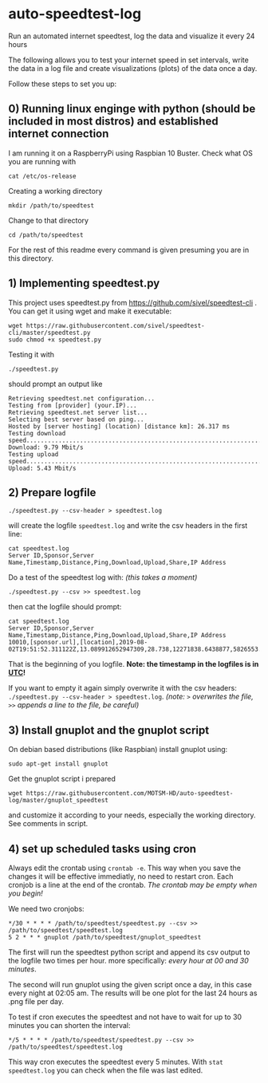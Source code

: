 # auto-speedtest-log
Run an automated internet speedtest, log the data and visualize it every 24 hours

The following allows you to test your internet speed in set intervals, write the data in a log file and create visualizations (plots) of the data once a day.

Follow these steps to set you up:

## 0) Running linux enginge with python (should be included in most distros) and established internet connection
I am running it on a RaspberryPi using Raspbian 10 Buster. Check what OS you are running with 
```
cat /etc/os-release
```
Creating a working directory
```
mkdir /path/to/speedtest
```
Change to that directory
```
cd /path/to/speedtest
```
For the rest of this readme every command is given presuming you are in this directory.

## 1) Implementing speedtest.py
This project uses speedtest.py from https://github.com/sivel/speedtest-cli . You can get it using wget and make it executable:
```
wget https://raw.githubusercontent.com/sivel/speedtest-cli/master/speedtest.py
sudo chmod +x speedtest.py
```
Testing it with 
```
./speedtest.py
```
should prompt an output like
```
Retrieving speedtest.net configuration...
Testing from [provider] (your.IP)...
Retrieving speedtest.net server list...
Selecting best server based on ping...
Hosted by [server hosting] (location) [distance km]: 26.317 ms
Testing download speed................................................................................
Download: 9.79 Mbit/s
Testing upload speed................................................................................................
Upload: 5.43 Mbit/s
```
## 2) Prepare logfile
```
./speedtest.py --csv-header > speedtest.log
```
will create the logfile `speedtest.log` and write the csv headers in the first line:
```
cat speedtest.log
Server ID,Sponsor,Server Name,Timestamp,Distance,Ping,Download,Upload,Share,IP Address
```
Do a test of the speedtest log with: _(this takes a moment)_
```
./speedtest.py --csv >> speedtest.log
```
then cat the logfile should prompt:
```
cat speedtest.log
Server ID,Sponsor,Server Name,Timestamp,Distance,Ping,Download,Upload,Share,IP Address
10010,[sponsor.url],[location],2019-08-02T19:51:52.311122Z,13.089912652947309,28.738,12271838.6438877,5826553.658862884,,IP.##.##.##
```
That is the beginning of you logfile. __Note: the timestamp in the logfiles is in [UTC](https://en.wikipedia.org/wiki/Coordinated_Universal_Time)!__

If you want to empty it again simply overwrite it with the csv headers: `./speedtest.py --csv-header > speedtest.log`. _(note: `>` overwrites the file, `>>` appends a line to the file, be careful)_
## 3) Install gnuplot and the gnuplot script
On debian based distributions (like Raspbian) install gnuplot using:
```
sudo apt-get install gnuplot
```
Get the gnuplot script i prepared 
```
wget https://raw.githubusercontent.com/MOTSM-HD/auto-speedtest-log/master/gnuplot_speedtest
```
and customize it according to your needs, especially the working directory. See comments in script.
## 4) set up scheduled tasks using cron
Always edit the crontab using `crontab -e`. This way when you save the changes it will be effective immediatly, no need to restart cron. Each cronjob is a line at the end of the crontab. _The crontab may be empty when you begin!_

We need two cronjobs:
```
*/30 * * * * /path/to/speedtest/speedtest.py --csv >> /path/to/speedtest/speedtest.log
5 2 * * * gnuplot /path/to/speedtest/gnuplot_speedtest
```
The first will run the speedtest python script and append its csv output to the logfile two times per hour. more specifically: *every hour at 00 and 30 minutes*.

The second will run gnuplot using the given script once a day, in this case every night at 02:05 am. The results will be one plot for the last 24 hours as .png file per day.

To test if cron executes the speedtest and not have to wait for up to 30 minutes you can shorten the interval:
```
*/5 * * * * /path/to/speedtest/speedtest.py --csv >> /path/to/speedtest/speedtest.log
```
This way cron executes the speedtest every 5 minutes. With `stat speedtest.log` you can check when the file was last edited.
